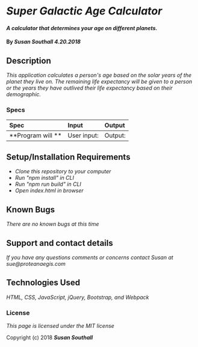 # _Super Galactic Age Calculator_

#### _A calculator that determines your age on different planets._

#### By _**Susan Southall 4.20.2018**_

## Description

_This application calculates a person's age based on the solar years of the planet they live on.  The remaining life expectancy will be given to a person or the years they have outlived their life expectancy based on their demographic._

### Specs
| Spec | Input | Output |
| :-------------     | :------------- | :------------- |
| **Program will ** | User input:  | Output:  |



## Setup/Installation Requirements

* _Clone this repository to your computer_
* _Run "npm install" in CLI_
* _Run "npm run build" in CLI_
* _Open index.html in browser_


## Known Bugs

_There are no known bugs at this time_

## Support and contact details

_If you have any questions comments or concerns contact Susan at sue@proteanaegis.com_

## Technologies Used

_HTML, CSS, JavaScript, jQuery, Bootstrap, and Webpack_

### License

*This page is licensed under the MIT license*

Copyright (c) 2018 **_Susan Southall_**
